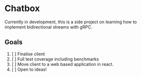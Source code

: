 # Chatbox
Currently in development, this is a side project on learning how to implement bidirectional streams with gRPC. 

## Goals
1) [ ] Finalise client
2) [ ] Full test coverage including benchmarks
3) [ ] Move client to a web based application in react.
4) [ ] Open to ideas!
